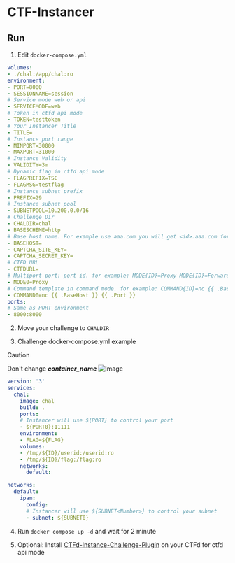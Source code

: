 # CTF-Instancer

## Run
1. Edit `docker-compose.yml`
```yaml
volumes:
- ./chal:/app/chal:ro
environment:
- PORT=8000
- SESSIONNAME=session
# Service mode web or api
- SERVICEMODE=web
# Token in ctfd api mode
- TOKEN=testtoken
# Your Instancer Title
- TITLE=
# Instance port range
- MINPORT=30000
- MAXPORT=31000
# Instance Validity
- VALIDITY=3m
# Dynamic flag in ctfd api mode
- FLAGPREFIX=TSC
- FLAGMSG=testflag
# Instance subnet prefix
- PREFIX=29
# Instance subnet pool
- SUBNETPOOL=10.200.0.0/16
# Challenge Dir
- CHALDIR=chal
- BASESCHEME=http
# Base host name. For example use aaa.com you will get <id>.aaa.com for instance host
- BASEHOST=
- CAPTCHA_SITE_KEY=
- CAPTCHA_SECRET_KEY=
# CTFD URL
- CTFDURL=
# Multiport port: port id. for example: MODE{ID}=Proxy MODE{ID}=Forward MODE{ID}=Command
- MODE0=Proxy
# Command template in command mode. for example: COMMAND{ID}=nc {{ .BaseHost }} {{ .Port }}
- COMMAND0=nc {{ .BaseHost }} {{ .Port }}
ports:
# Same as PORT environment
- 8000:8000
```

2. Move your challenge to `CHALDIR`

3. Challenge docker-compose.yml example

> [!CAUTION]
> Don't change ***container_name***
> ![image](https://github.com/user-attachments/assets/315d17b0-098e-41c3-b500-7364bccdde9b)

```yaml
version: '3'
services:
  chal:
    image: chal
    build: .
    ports:
    # Instancer will use ${PORT} to control your port
    - ${PORT0}:11111
    environment:
    - FLAG=${FLAG}
    volumes:
    - /tmp/${ID}/userid:/userid:ro
    - /tmp/${ID}/flag:/flag:ro
    networks:
      default:

networks:
  default:
    ipam:
      config:
      # Instancer will use ${SUBNET<Number>} to control your subnet
      - subnet: ${SUBNET0}
```

4. Run `docker compose up -d` and wait for 2 minute

5. Optional: Install [CTFd-Instance-Challenge-Plugin](https://github.com/Jimmy01240397/CTFd-Instance-Challenge-Plugin) on your CTFd for ctfd api mode
